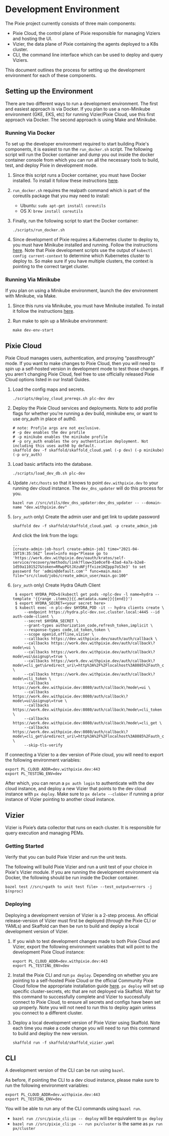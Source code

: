# Development Environment

The Pixie project currently consists of three main components:

- Pixie Cloud, the control plane of Pixie responsible for managing Viziers and hosting the UI.
- Vizier, the data plane of Pixie containing the agents deployed to a K8s cluster.
- CLI, the command line interface which can be used to deploy and query Viziers.

This document outlines the process for setting up the development environment for each of these components.

## Setting up the Environment
There are two different ways to run a development environment. The first and easiest approach is via Docker. If you plan to use a non-Minikube environment (GKE, EKS, etc) for running Vizier/Pixie Cloud, use this first approach via Docker. The second approach is using Make and Minikube.

### Running Via Docker
To set up the developer environment required to start building Pixie's components, it is easiest to run the `run_docker.sh` script. The following script will run the Docker container and dump you out inside the docker container console from which you can run all the necessary tools to build, test, and deploy Pixie in development mode.

1. Since this script runs a Docker container, you must have Docker installed. To install it follow these instructions [here](https://docs.docker.com/get-docker/).

1. `run_docker.sh` requires the realpath command which is part of the coreutils package that you may need to install:
    * Ubuntu: `sudo apt-get install coreutils`
    * OS X: `brew install coreutils`

1. Finally, run the following script to start the Docker container:
    ```
    ./scripts/run_docker.sh
    ```

1. Since development of Pixie requires a Kubernetes cluster to deploy to, you must have Minikube installed and running. Follow the instructions [here](https://docs.px.dev/installing-pixie/setting-up-k8s/minikube-setup/). Note that Pixie development scripts use the output of `kubectl config current-context` to determine which Kubernetes cluster to deploy to. So make sure if you have multiple clusters, the context is pointing to the correct target cluster.


### Running Via Minikube
If you plan on using a Minikube environment, launch the dev environment with Minikube, via Make.

1. Since this runs via Minikube, you must have Minikube installed. To install it follow the instructions [here](https://docs.px.dev/installing-pixie/setting-up-k8s/minikube-setup/).

1. Run make to spin up a Minikube environment:
    ```
    make dev-env-start
    ```


## Pixie Cloud
Pixie Cloud manages users, authentication, and proxying “passthrough” mode. If you want to make changes to Pixie Cloud, then you will need to spin up a self-hosted version in development mode to test those changes. If you aren't changing Pixie Cloud, feel free to use officially released Pixie Cloud options listed in our Install Guides.

1. Load the config maps and secrets.

    ```
    ./scripts/deploy_cloud_prereqs.sh plc-dev dev
    ```
2. Deploy the Pixie Cloud services and deployments. Note to add profile flags for whether you're running a dev build, minikube env, or want to use ory_auth in place of auth0.

    ```
    # note: Profile args are not exclusive.
    # -p dev enables the dev profile
    # -p minikube enables the minikube profile
    # -p ory_auth enables the ory authentication deployment. Not including this uses auth0 by default.
    skaffold dev -f skaffold/skaffold_cloud.yaml (-p dev) (-p minikube) (-p ory_auth)
    ```
3. Load basic artifacts into the database.

    ```
    ./scripts/load_dev_db.sh plc-dev
    ```
4. Update `/etc/hosts` so that it knows to point `dev.withpixie.dev` to your running dev cloud instance. The `dev_dns_updater` will do this process for you.

    ```
    bazel run //src/utils/dev_dns_updater:dev_dns_updater -- --domain-name "dev.withpixie.dev"
    ```

5. (`ory_auth` only) Create the admin user and get link to update password
    ```
    skaffold dev -f skaffold/skaffold_cloud.yaml -p create_admin_job
    ```
    And click the link from the logs:
    ```
    ...
    [create-admin-job-hssrl create-admin-job] time="2021-04-19T19:35:56Z" level=info msg="Please go to 'https://work.dev.withpixie.dev/oauth/kratos/self-service/recovery/methods/link?flow=31e0cef8-43ad-4a7a-b2e8-1d59a1101527&token=RRwpPGtJXzuNFjffxize1HZppp7oS3e3' to set password for 'admin@default.com'" func=main.main file="src/cloud/jobs/create_admin_user/main.go:100"
    ```
6. (`ory_auth` only) Create Hydra OAuth Client
   ```
    $ export HYDRA_POD=$(kubectl get pods -nplc-dev -l name=hydra --template '{{range .items}}{{.metadata.name}}{{end}}')
    $ export HYDRA_SECRET=<your secret here>
    $ kubectl exec -n plc-dev $HYDRA_POD -it -- hydra clients create \
        --endpoint https://hydra.plc-dev.svc.cluster.local:4445 --id auth-code-client \
        --secret $HYDRA_SECRET \
        --grant-types authorization_code,refresh_token,implicit \
        --response-types code,id_token,token \
        --scope openid,offline,vizier \
        --callbacks https://dev.withpixie.dev/oauth/auth/callback \
        --callbacks https://work.dev.withpixie.dev/auth/callback\?mode\=ui \
        --callbacks https://work.dev.withpixie.dev/auth/callback\?mode\=ui\&signup\=true \
        --callbacks https://work.dev.withpixie.dev/auth/callback\?mode\=cli_get\&redirect_uri\=http%3A%2F%2Flocalhost%3A8085%2Fauth_complete \
        --callbacks https://work.dev.withpixie.dev/auth/callback\?mode\=cli_token \
        --callbacks https://work.dev.withpixie.dev:8080/auth/callback\?mode\=ui \
        --callbacks https://work.dev.withpixie.dev:8080/auth/callback\?mode\=ui\&signup\=true \
        --callbacks https://work.dev.withpixie.dev:8080/auth/callback\?mode\=cli_token \
        --callbacks https://work.dev.withpixie.dev:8080/auth/callback\?mode\=cli_get \
        --callbacks https://work.dev.withpixie.dev:8080/auth/callback\?mode\=cli_get\&redirect_uri\=http%3A%2F%2Flocalhost%3A8085%2Fauth_complete \
        --skip-tls-verify
    ```

If connecting a Vizier to a dev version of Pixie cloud, you will need to export the following environment variables:

```
export PL_CLOUD_ADDR=dev.withpixie.dev:443
export PL_TESTING_ENV=dev
```

After which, you can rerun a `px auth login` to authenticate with the dev cloud instance, and deploy a new Vizier that points to the dev cloud instance with `px deploy`.
Make sure to `px delete --clobber` if running a prior instance of Vizier pointing to another cloud instance.

## Vizier
Vizier is Pixie’s data collector that runs on each cluster. It is responsible for query execution and managing PEMs.

### Getting Started
Verify that you can build Pixie Vizier and run the unit tests.

The following will build Pixie Vizier and run a unit test of your choice in Pixie's Vizier module. If you are running the development environment via Docker, the following should be run inside the Docker container.

```
bazel test //src/<path to unit test file> --test_output=errors -j $(nproc)
```

### Deploying
Deploying a development version of Vizier is a 2-step process. An official release-version of Vizier must first be deployed (through the Pixie CLI or YAMLs) and Skaffold can then be run to build and deploy a local development version of Vizier.

1. If you wish to test development changes made to both Pixie Cloud and Vizier, export the following environment variables that will point to the development Pixie Cloud instance:

    ```
    export PL_CLOUD_ADDR=dev.withpixie.dev:443
    export PL_TESTING_ENV=dev
    ```

1. Install the Pixie CLI and run `px deploy`. Depending on whether you are pointing to a self-hosted Pixie Cloud or the official Community Pixie Cloud follow the appropriate installation guide [here](https://docs.px.dev/installing-pixie/install-guides/). `px deploy` will set up specific cluster-secrets, etc that are not deployed via Skaffold. Wait for this command to successfully complete and Vizier to successfully connect to Pixie Cloud, to ensure all secrets and configs have been set up properly. Note you will not need to run this to deploy again unless you connect to a different cluster.

1. Deploy a local development version of Pixie Vizier using Skaffold. Note each time you make a code change you will need to run this command to build and deploy the new version.

   ```
   skaffold run -f skaffold/skaffold_vizier.yaml
   ```

## CLI

A development version of the CLI can be run using `bazel`.

As before, if pointing the CLI to a dev cloud instance, please make sure to run the following environment variables:

```
export PL_CLOUD_ADDR=dev.withpixie.dev:443
export PL_TESTING_ENV=dev
```

You will be able to run any of the CLI commands using `bazel run`.

- `bazel run //src/pixie_cli:px -- deploy` will be equivalent to `px deploy`
- `bazel run //src/pixie_cli:px -- run px/cluster` is the same as `px run px/cluster`
